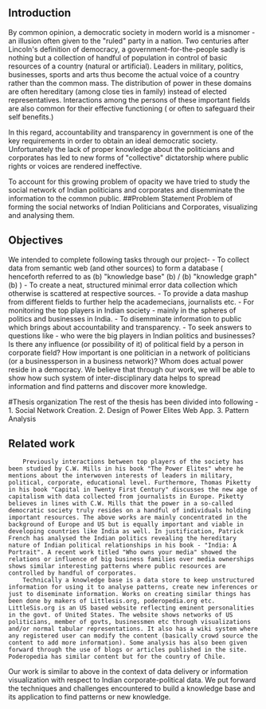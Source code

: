 ## Introduction

By common opinion, a democratic society in modern world is a misnomer - an illusion often given to the "ruled" party in a nation. Two centuries after Lincoln's definition of democracy, a government-for-the-people sadly is nothing but a collection of handful of population in control of basic resources of a country (natural or artificial). Leaders in military, politics, businesses, sports and arts thus become the actual voice of a country rather than the common mass. The distribution of power in these domains are often hereditary (among close ties in family) instead of elected representatives. Interactions among the persons of these important fields are also common for their effective functioning ( or often to safeguard their self benefits.)

In this regard, accountability and transparency in government is one of the key requirements in order to obtain an ideal democratic society. Unfortunately the lack of proper knowledge about the politicians and corporates has led to new forms of "collective" dictatorship where public rights or voices are rendered ineffective.

To account for this growing problem of opacity we have tried to study the social network of Indian politicians and corporates and disemminate the information to the common public.
##Problem Statement
Problem of forming the social networks of Indian Politicians and Corporates, visualizing  and analysing them.

## Objectives
We intended to complete following tasks through our project-
    - To collect data from semantic web (and other sources) to form a database ( henceforth referred to as (b) "knowledge base" (b) / (b) "knowledge graph" (b) )
    - To create a neat, structured minimal error data collection which otherwise is scattered at respective sources.
    - To provide a data mashup from different fields to further help the academecians, journalists etc.
    - For monitoring the top players in Indian society - mainly in the spheres of politics and businesses in India.
    - To disemminate information to public  which brings about accountability and transparency. 
    -  To seek answers to questions like -
         who were the big players in Indian politics and businesses?
         Is there any influence (or possibility of it) of political field by a person in corporate field?
         How important is one politician in a network of politicians (or a businessperson in a business network)?
         Whom does actual power reside in a democracy.
We believe that through our work, we will be able to show how such system of inter-disciplinary data helps to spread information and find patterns and discover more knowledge.

#Thesis organization
The rest of the thesis has been divided into following -
    1. Social Network Creation.
    2. Design of Power Elites Web App. 
    3. Pattern Analysis

## Related work
        Previously interactions between top players of the society has been studied by C.W. Mills in his book "The Power Elites" where he mentions about the interwoven interests of leaders in military, political, corporate, educational level. Furthermore, Thomas Piketty in his book "Capital in Twenty First Century" discusses the new age of capitalism with data collected from journalists in Europe. Piketty believes in lines with C.W. Mills that the power in a so-called democratic society truly resides on a handful of individuals holding important resources. The above works are mainly concentrated in the background of Europe and US but is equally important and viable in developing countries like India as well. In justification, Patrick French has analysed the Indian politics revealing the hereditary nature of Indian political relationships in his book - "India: A Portrait". A recent work titled "Who owns your media" showed the relations or influence of big business families over media ownerships shows similar interesting patterns where public resources are controlled by handful of corporates.
        Technically a knowledge base is a data store to keep unstructured information for using it to analyse patterns, create new inferences or just to diseminate information. Works on creating similar things has been done by makers of Littlesis.org, poderopedia.org etc. LittleSis.org is an US based website reflecting eminent personalities in the govt. of United States. The website shows networks of US politicians, member of govts, businessmen etc through visualizations and/or normal tabular representations. It also has a wiki system where any registered user can modify the content (basically crowd source the content to add more information). Some analysis has also been given forward through the use of blogs or articles published in the site. Poderopedia has similar content but for the country of Chile.

Our work is similar to above in the context of data delivery or information visualization with respect to Indian corporate-political data. We put forward the techniques and challenges encountered to build a knowledge base and its application to find patterns or new knowledge.

